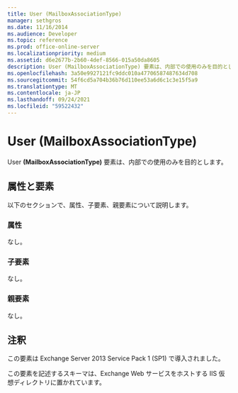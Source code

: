 ```yaml
---
title: User (MailboxAssociationType)
manager: sethgros
ms.date: 11/16/2014
ms.audience: Developer
ms.topic: reference
ms.prod: office-online-server
ms.localizationpriority: medium
ms.assetid: d6e2677b-2b60-4def-8566-015a50da8605
description: User (MailboxAssociationType) 要素は、内部での使用のみを目的とします。
ms.openlocfilehash: 3a50e9927121fc9ddc010a47706587487634d708
ms.sourcegitcommit: 54f6cd5a704b36b76d110ee53a6d6c1c3e15f5a9
ms.translationtype: MT
ms.contentlocale: ja-JP
ms.lasthandoff: 09/24/2021
ms.locfileid: "59522432"
---
```

# <a name="user-mailboxassociationtype"></a>User (MailboxAssociationType)

User **(MailboxAssociationType)** 要素は、内部での使用のみを目的とします。 

## <a name="attributes-and-elements"></a>属性と要素

以下のセクションで、属性、子要素、親要素について説明します。
  
### <a name="attributes"></a>属性

なし。
  
### <a name="child-elements"></a>子要素

なし。
  
### <a name="parent-elements"></a>親要素

なし。
  
## <a name="remarks"></a>注釈

この要素は Exchange Server 2013 Service Pack 1 (SP1) で導入されました。
  
この要素を記述するスキーマは、Exchange Web サービスをホストする IIS 仮想ディレクトリに置かれています。
  

